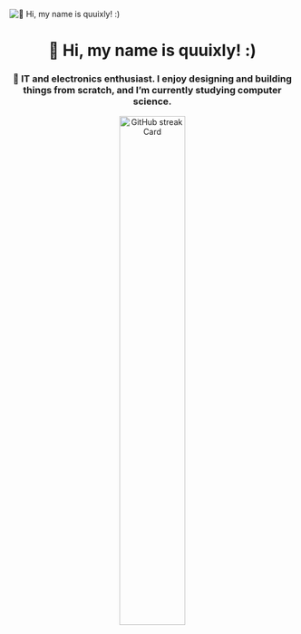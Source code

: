 ![👋 Hi, my name is quuixly! :)](https://user-images.githubusercontent.com/10498744/210012254-234538ff-d198-48aa-8964-37e6fd45d227.gif)

<div id="toc" align="center">
  <ul align="center" style="list-style: none">
    <summary>
      <h1>
        👋 Hi, my name is quuixly! :)
      </h1>
    </summary>
  </ul>
</div>

 **<h3 align="center">🚀 IT and electronics enthusiast. I enjoy designing and building things from scratch, and I’m currently studying computer science.</h3>**

<p align="center">
  <img width="48%" src="https://streak-stats.demolab.com/?user=quuixly&theme=github-dark-blue&hide_border=false&border_radius=4.5&date_format=M+j%5B%2C+Y%5D&mode=daily&disable_animations=false&hide_total_contributions=false&hide_current_streak=false&hide_longest_streak=false&exclude_days=&locale=en&card_height=200" alt="GitHub streak Card" />
</p>


